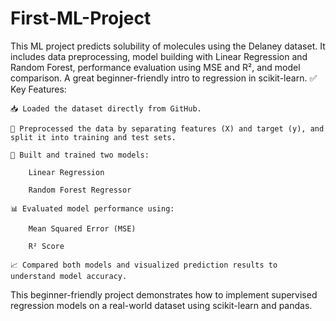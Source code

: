 # First-ML-Project
This ML project predicts solubility of molecules using the Delaney dataset. It includes data preprocessing, model building with Linear Regression and Random Forest, performance evaluation using MSE and R², and model comparison. A great beginner-friendly intro to regression in scikit-learn.
✅ Key Features:

    📥 Loaded the dataset directly from GitHub.

    🧹 Preprocessed the data by separating features (X) and target (y), and split it into training and test sets.

    🤖 Built and trained two models:

        Linear Regression

        Random Forest Regressor

    📊 Evaluated model performance using:

        Mean Squared Error (MSE)

        R² Score

    📈 Compared both models and visualized prediction results to understand model accuracy.

This beginner-friendly project demonstrates how to implement supervised regression models on a real-world dataset using scikit-learn and pandas.
